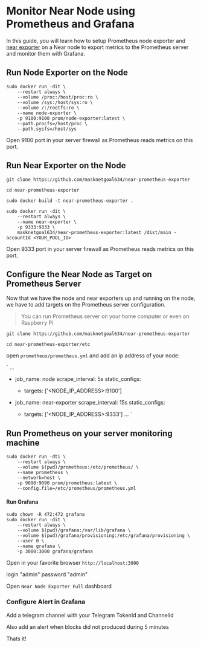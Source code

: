 # Monitor Near Node using Prometheus and Grafana

In this guide, you will learn how to setup Prometheus node exporter and [near exporter](https://github.com/masknetgoal634/near-prometheus-exporter) on a Near node to export metrics to the Prometheus server and monitor them with Grafana.

## Run Node Exporter on the Node

```
sudo docker run -dit \
    --restart always \
    --volume /proc:/host/proc:ro \
    --volume /sys:/host/sys:ro \
    --volume /:/rootfs:ro \
    --name node-exporter \
    -p 9100:9100 prom/node-exporter:latest \
    --path.procfs=/host/proc \
    --path.sysfs=/host/sys
```

Open 9100 port in your server firewall as Prometheus reads metrics on this port.

## Run Near Exporter on the Node

`git clone https://github.com/masknetgoal634/near-prometheus-exporter`

`cd near-prometheus-exporter`

`sudo docker build -t near-prometheus-exporter .`

```
sudo docker run -dit \
    --restart always \
    --name near-exporter \
    -p 9333:9333 \
    masknetgoal634/near-prometheus-exporter:latest /dist/main -accountId <YOUR_POOL_ID>
```

Open 9333 port in your server firewall as Prometheus reads metrics on this port.

## Configure the Near Node as Target on Prometheus Server

Now that we have the node and near exporters up and running on the node, we have to add targets on the Prometheus server configuration.

>You can run Prometheus server on your home computer or even on Raspberry Pi 

`git clone https://github.com/masknetgoal634/near-prometheus-exporter`

`cd near-prometheus-exporter/etc`

open `prometheus/prometheus.yml` and add an ip address of your node:

`
...
  - job_name: node
    scrape_interval: 5s
    static_configs:
    - targets: ['<NODE_IP_ADDRESS>:9100']

  - job_name: near-exporter
    scrape_interval: 15s
    static_configs:
    - targets: ['<NODE_IP_ADDRESS>:9333']
...
`

## Run Prometheus on your server monitoring machine

```
sudo docker run -dti \
    --restart always \
    --volume $(pwd)/prometheus:/etc/prometheus/ \
    --name prometheus \
    --network=host \
    -p 9090:9090 prom/prometheus:latest \
    --config.file=/etc/prometheus/prometheus.yml
```

#### Run Grafana

```
sudo chown -R 472:472 grafana
sudo docker run -dit \
    --restart always \
    --volume $(pwd)/grafana:/var/lib/grafana \
    --volume $(pwd)/grafana/provisioning:/etc/grafana/provisioning \
    --user 0 \
    --name grafana \
    -p 3000:3000 grafana/grafana
```

Open in your favorite browser `http://localhost:3000`

[](https://github.com/masknetgoal634/near-prometheus-exporter/blob/master/guide/img/image0.jpeg)

login "admin"
password "admin"

Open `Near Node Exporter Full` dashboard

[](https://github.com/masknetgoal634/near-prometheus-exporter/blob/master/guide/img/image1.png)

[](https://github.com/masknetgoal634/near-prometheus-exporter/blob/master/guide/img/image2.png)

### Configure Alert in Grafana

Add a telegram channel with your Telegram TokenId and ChannelId

[](https://github.com/masknetgoal634/near-prometheus-exporter/blob/master/guide/img/image3.png)

Also add an alert when blocks did not produced during 5 minutes

[](https://github.com/masknetgoal634/near-prometheus-exporter/blob/master/guide/img/image4.png)

Thats it!